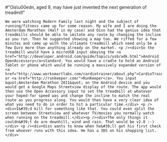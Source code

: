 #"Ois\u00edn, aged 9, may have just invented the next generation of treadmill"


    We were watching Modern Family last night and the subject of running/fitness came up for some reason. My wife and I are doing the Amsterdam Marathon (Half in my case) and Oisn had the genius idea that treadmills should be able to imitate any route by changing the incline as you run. Then he suggested showing a map too. We riffed for a few minutes and came up with the ultimate treadmill which need only be a few Euro more than anything already on the market. <p /><div>So the treadmill would have a microUSB input obeying the <a href="http://developer.android.com/guide/topics/usb/adk.html">Android OpenAccessory</a>standard. You would have a cradle to hold an Android Tablet or phone which would be running a massively expanded version of <a href="http://www.worksmartlabs.com/cardiotrainer/about.php">CardioTrainer</a> or <a href="http://runkeeper.com/">RunKeeper</a>. You input &quot;Amsterdam Marathon 2011&quot; on the Android device and you would get a Google Maps Streetview display of the route. The app would then use the Open Accessory input to set the treadmill at whatever your hoped-for speed was and change the incline to match the real route as you progress along. You would then have a very clear idea of what you need to do in order to hit a particular time.</div> <p /><div>I&#39;d kill for something like that. You could even split the screen between Streetview and whatever TV/movies you normally watch when running on the treadmill.</div><p /><div>The only things it couldn&#39;t do are downhill, wind and rain. That would be v2.0 :-)</div> <p /><div>Oisn wants to know when he&#39;ll get his first check from whoever runs with this idea. He has a 3DS on his shopping list.</div>
  